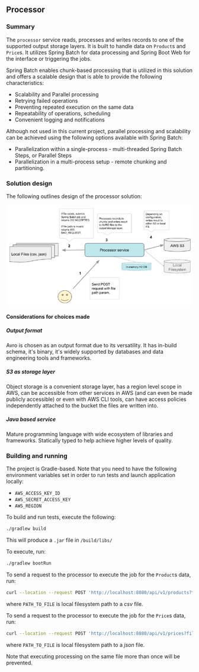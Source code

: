 ## Processor

### Summary

The `processor` service reads, processes and writes records to one of the supported output storage layers.
It is built to handle data on `Product`s and `Price`s. It utilizes Spring Batch for data processing and Spring Boot Web
for the interface or triggering the jobs.

Spring Batch enables chunk-based processing that is utilized in this solution and offers a scalable
design that is able to provide the following characteristics:

* Scalability and Parallel processing
* Retrying failed operations
* Preventing repeated execution on the same data
* Repeatability of operations, scheduling
* Convenient logging and notifications

Although not used in this current project, parallel processing and scalability can be achieved using the following
options available with Spring Batch:

* Parallelization within a single-process - multi-threaded Spring Batch Steps, or Parallel Steps
* Parallelization in a multi-process setup - remote chunking and partitioning.

### Solution design

The following outlines design of the processor solution:

![design_image](/img/diagram.png)

#### Considerations for choices made

##### Output format

Avro is chosen as an output format due to its versatility. It has in-build schema, it's binary, it's widely supported
by databases and data engineering tools and frameworks.

##### S3 as storage layer

Object storage is a convenient storage layer, has a region level scope in AWS,
can be accessible from other services in AWS
(and can even be made publicly accessible) or even with AWS CLI tools,
can have access policies independently attached to the bucket the files are written into.

##### Java based service

Mature programming language with wide ecosystem of libraries and frameworks. Statically typed to help achieve
higher levels of quality.

### Building and running

The project is Gradle-based. Note that you need to have the following environment variables set in order to run
tests and launch application locally:

* `AWS_ACCESS_KEY_ID`
* `AWS_SECRET_ACCESS_KEY`
* `AWS_REGION`

To build and run tests, execute the following:

```bash
./gradlew build
```

This will produce a `.jar` file in `/build/libs/`

To execute, run:

```bash
./gradlew bootRun
```

To send a request to the processor to execute the job for the `Product`s data, run:

```bash
curl --location --request POST 'http://localhost:8080/api/v1/products?filepath=PATH_TO_FILE'
```

where `PATH_TO_FILE` is local filesystem path to a *csv* file.

To send a request to the processor to execute the job for the `Price`s data, run:

```bash
curl --location --request POST 'http://localhost:8080/api/v1/prices?filepath=PATH_TO_FILE'
```

where `PATH_TO_FILE` is local filesystem path to a *json* file.

Note that executing processing on the same file more than once will be prevented.

